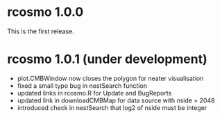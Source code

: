 # rcosmo 1.0.0
This is the first release.


# rcosmo 1.0.1 (under development)
* plot.CMBWindow now closes the polygon for neater visualisation
* fixed a small typo bug in nestSearch function
* updated links in rcosmo.R for Update and BugReports
* updated link in downloadCMBMap for data source with nside = 2048
* introduced check in nestSearch that log2 of nside must be integer

